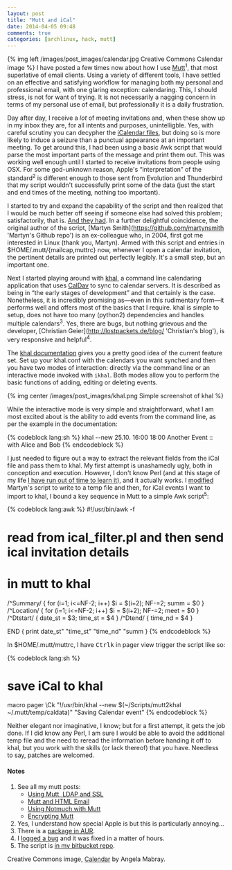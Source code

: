 ```yaml
---
layout: post
title: "Mutt and iCal"
date: 2014-04-05 09:48
comments: true
categories: [archlinux, hack, mutt]
---
```

{% img left /images/post_images/calendar.jpg Creative Commons Calendar image %}
I have posted a few times now about how I use 
[Mutt](http://www.mutt.org/ 'Mutt homepage')<sup>1</sup>, that most superlative
of email clients. Using a variety of different tools, I have
settled on an effective and satisfying workflow for managing both my personal
and professional email, with one glaring exception: calendaring. This, I should
stress, is not for want of trying. It is not necessarily a nagging concern in
terms of my personal use of email, but professionally it is a daily frustration.

Day after day, I receive a *lot* of meeting invitations and, when these show up
in my inbox they are, for all intents and purposes, unintelligble. Yes, with
careful scrutiny you can decypher the 
[iCalendar files](http://en.wikipedia.org/wiki/ICalendar 'Wikipedia entry'), but
doing so is more likely to induce a seizure than a punctual appearance at an
important meeting. To get around this, I had been using a basic Awk script that
would parse the most important parts of the message and print them out. This was
working well enough until I started to receive invitations from people using
OSX. For some god-unknown reason, Apple's “interpretation” of the
standard<sup>2</sup> is different enough to those sent from Evolution and
Thunderbird that my script wouldn't successfully print some of the data (just
the start and end times of the meeting, nothing too important).

I started to try and expand the capability of the script and then realized that
I would be much better off seeing if someone else had solved this problem;
satisfactorily, that is. 
[And they had](https://github.com/terabyte/mutt-filters 'Github fork of the repo').
In a further delightful coincidence, the original author of the script, 
[Martyn Smith](https://github.com/martynsmith 'Martyn's Github repo') is an 
ex-colleague who, in 2004, first got me interested in Linux (thank you, Martyn).
Armed with this script and entries in <span class="file">$HOME/.mutt/{mailcap,muttrc}</span> 
now, whenever I open a calendar invitation, the pertinent details are printed
out perfectly legibly. It's a small step, but an important one.

Next I started playing around with 
[khal](http://lostpackets.de/khal/ 'khal homepage'), a command line calendaring
application that uses 
[CalDav](http://en.wikipedia.org/wiki/CalDAV 'Wikipedia page') to sync to
calendar servers. It is described as being in “the early stages of development”
and that certainly is the case. Nonetheless, it is incredibly promising as—even
in this rudimentary form—it performs well and offers most of the basics that I
require. khal is simple to setup, does not have too many (python2) dependencies
and handles multiple calendars<sup>3</sup>. Yes, there are bugs, but nothing
grievous and the developer, 
[Christian Geier](http://lostpackets.de/blog/ 'Christian's blog'), is very 
responsive and helpful<sup>4</sup>.

The [khal documentation](http://lostpackets.de/khal/pages/usage.html 'Usage page')
gives you a pretty good idea of the current feature set. Set up your 
<span class="file">khal.conf</span> with the calendars you want synched and then
you have two modes of interaction: directly via the command line or an
interactive mode invoked with `ikhal`. Both modes allow you to perform the basic
functions of adding, editing or deleting events.

{% img center /images/post_images/khal.png Simple screenshot of khal %}

While the interactive mode is very simple and straightforward, what I am most
excited about is the ability to add events from the command line, as per the
example in the documentation:

{% codeblock lang:sh %}
khal --new 25.10. 16:00 18:00 Another Event :: with Alice and Bob
{% endcodeblock %}


I just needed to figure out a way to extract the relevant fields from the iCal
file and pass them to khal. My first attempt is unashamedly ugly, both in
conception and execution. However, I don't know Perl (and at this stage of my
life 
[I have run out of time to learn it](https://twitter.com/jasonwryan/status/204660063669989376 'Sad, but true…')),
and it actually works. I
[modified](https://bitbucket.org/jasonwryan/shiv/src/tip/Scripts/ical_filter.pl 'In my bitbucket repo') 
Martyn's script to write to a temp file and then, for iCal events I want to
import to khal, I bound a key sequence in Mutt to a simple Awk
script<sup>5</sup>:

{% codeblock lang:awk %}
#!/usr/bin/awk -f
# read from ical_filter.pl and then send ical invitation details 
# in mutt to khal

/^Summary/   { for (i=1; i<=NF-2; i++) $i = $(i+2); NF-=2; summ = $0 }
/^Location/  { for (i=1; i<=NF-2; i++) $i = $(i+2); NF-=2; meet = $0 }
/^Dtstart/   { date_st = $3; time_st = $4 } 
/^Dtend/     { time_nd = $4 }

END          { print  date_st" "time_st" "time_nd" "summ }
{% endcodeblock %}

In <span class="file">$HOME/.mutt/muttrc</span>, I have
<kbd>Ctrl</kbd><kbd>k</kbd> in pager view trigger the script like so:

{% codeblock lang:sh %}
# save iCal to khal
macro pager \Ck  "!/usr/bin/khal --new $(~/Scripts/mutt2khal ~/.mutt/temp/caldata)" "Saving Calendar event" 
{% endcodeblock %}

Neither elegant nor imaginative, I know; but for a first attempt, it gets the
job done. If I did know any Perl, I am sure I would be able to avoid the
additional temp file and the need to reread the information before handing it
off to khal, but you work with the skills (or lack thereof) that you have.
Needless to say, patches are welcomed.

#### Notes
1. See all my mutt posts:
    * [Using Mutt, LDAP and SSL](http://jasonwryan.com/blog/2012/04/21/lbdb/)
    * [Mutt and HTML Email](http://jasonwryan.com/blog/2012/05/12/mutt/)
    * [Using Notmuch with Mutt](http://jasonwryan.com/blog/2012/05/23/notmuch/)
    * [Encrypting Mutt](http://jasonwryan.com/blog/2013/07/20/gnupg/)
2. Yes, I understand how special Apple is but this is particularly annoying…
3. There is a [package in AUR](https://aur.archlinux.org/packages/khal-git/).
4. I [logged a bug](https://github.com/geier/khal/issues/36) and it was fixed in a matter of hours.
5. The script is [in my bitbucket repo](https://bitbucket.org/jasonwryan/shiv/src/tip/Scripts/mutt2khal).

Creative Commons image, [Calendar](https://flic.kr/p/4h1oE5) by Angela Mabray.

